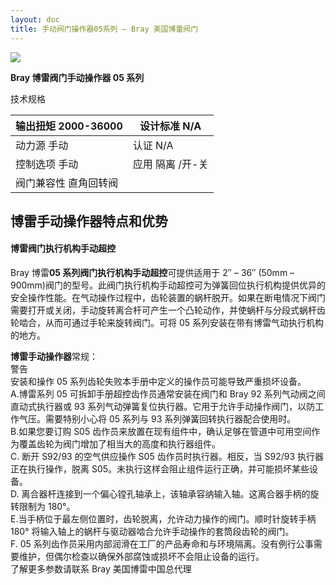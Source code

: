 ```yaml
---
layout: doc
title: 手动阀门操作器05系列 – Bray 美国博雷阀门
---
```


![](/2022/10/download-6.png)

**Bray 博雷阀门手动操作器 05 系列**

技术规格

| 输出扭矩 2000-36000   | 设计标准 N/A     |
| --------------------- | ---------------- |
| 动力源 手动           | 认证 N/A         |
| 控制选项 手动         | 应用 隔离 /开-关 |
| 阀门兼容性 直角回转阀 |                  |

## 博雷手动操作器特点和优势

#### 博雷阀门执行机构手动超控

Bray 博雷**05 系列阀门执行机构手动超控**可提供适用于 2″ – 36″ (50mm – 900mm)阀门的型号。此阀门执行机构手动超控可为弹簧回位执行机构提供优异的安全操作性能。在气动操作过程中，齿轮装置的蜗杆脱开。如果在断电情况下阀门需要打开或关闭，手动旋转离合杆可产生一个凸轮动作，并使蜗杆与分段式蜗杆齿轮啮合，从而可通过手轮来旋转阀门。可将 05 系列安装在带有博雷气动执行机构的地方。

**博雷手动操作器**常规：  
警告  
安装和操作 05 系列齿轮失败本手册中定义的操作员可能导致严重损坏设备。  
A.博雷系列 05 可拆卸手册超控齿作员通常安装在阀门和 Bray 92 系列气动阀之间直动式执行器或 93 系列气动弹簧复位执行器。它用于允许手动操作阀门，以防工作气压。需要特别小心将 05 系列与 93 系列弹簧回转执行器配合使用时。  
B.如果您要订购 S05 齿作员来放置在现有组件中，确认足够在管道中可用空间作为覆盖齿轮为阀门增加了相当大的高度和执行器组件。  
C. 断开 S92/93 的空气供应操作 S05 齿作员时执行器。相反，当 S92/93 执行器正在执行操作，脱离 S05。未执行这样会阻止组件运行正确，并可能损坏某些设备。  
D. 离合器杆连接到一个偏心镗孔轴承上，该轴承容纳输入轴。这离合器手柄的旋转限制为 180°。  
E.当手柄位于最左侧位置时，齿轮脱离，允许动力操作的阀门。顺时针旋转手柄 180° 将输入轴上的蜗杆与驱动器啮合允许手动操作的套筒段齿轮的阀门。  
F. 05 系列齿作员采用内部润滑在工厂的产品寿命和与环境隔离。没有例行公事需要维护，但偶尔检查以确保外部腐蚀或损坏不会阻止设备的运行。  
了解更多参数请联系 Bray 美国博雷中国总代理
